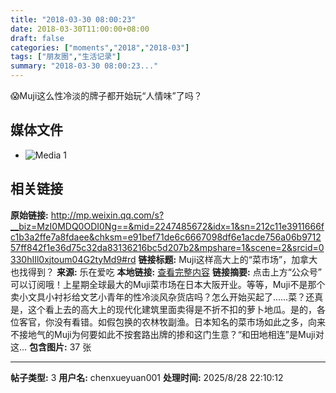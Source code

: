 ```yaml
---
title: "2018-03-30 08:00:23"
date: 2018-03-30T11:00:00+08:00
draft: false
categories: ["moments","2018","2018-03"]
tags: ["朋友圈","生活记录"]
summary: "2018-03-30 08:00:23..."
---
```


😱Muji这么性冷淡的牌子都开始玩“人情味”了吗？

## 媒体文件

- ![Media 1](/Moments/photos/2018-03-30/201803300800230.jpg)

## 相关链接

**原始链接:** http://mp.weixin.qq.com/s?__biz=MzI0MDQ0ODI0Ng==&mid=2247485672&idx=1&sn=212c11e3911666fc1b3a2ffe7a8fdaee&chksm=e91bef71de6c6667098df6e1acde756a06b971257ff842f1e36d75c32da83136216bc5d207b2&mpshare=1&scene=2&srcid=0330hIIl0xjtoum04G2tyMd9#rd
**链接标题:** Muji这样高大上的“菜市场”，加拿大也找得到？
**来源:** 乐在爱吃
**本地链接:** [查看完整内容](/link_content/2018/03/2018-03-30-1/link_content/)
**链接摘要:** 点击上方“公众号” 可以订阅哦！上星期全球最大的Muji菜市场在日本大阪开业。等等，Muji不是那个卖小文具小衬衫给文艺小青年的性冷淡风杂货店吗？怎么开始买起了……菜？还真是，这个看上去的高大上的现代化建筑里面卖得是不折不扣的萝卜地瓜。是的，各位客官，你没有看错。如假包换的农林牧副渔。日本知名的菜市场如此之多，向来不接地气的Muji为何要如此不按套路出牌的掺和这门生意？“和田地相连”是Muji对这...
**包含图片:** 37 张

---

**帖子类型:** 3
**用户名:** chenxueyuan001
**处理时间:** 2025/8/28 22:10:12